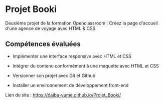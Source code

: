 # Projet Booki

Deuxième projet de la formation Openclassroom : Créez la page d'accueil d'une agence de voyage avec HTML & CSS.

## Compétences évaluées

- Implémenter une interface responsive avec HTML et CSS

- Intégrer du contenu conformément à une maquette avec HTML et CSS

- Versionner son projet avec Git et Github

- Installer un environnement de développement front-end

Lien du site : https://daiba-yume.github.io/Projet_Booki/

